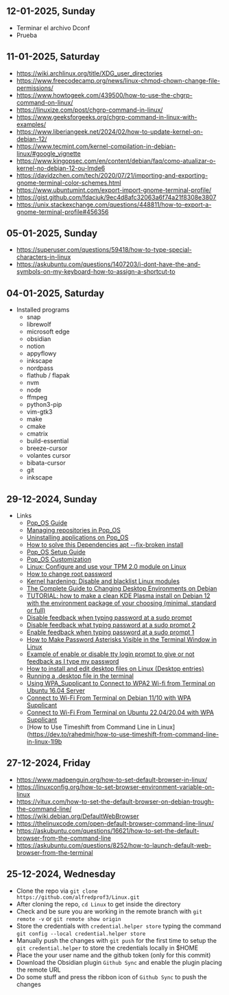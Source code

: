 ## 12-01-2025, Sunday
- Terminar el archivo Dconf
- Prueba
## 11-01-2025, Saturday
- https://wiki.archlinux.org/title/XDG_user_directories
- https://www.freecodecamp.org/news/linux-chmod-chown-change-file-permissions/
- https://www.howtogeek.com/439500/how-to-use-the-chgrp-command-on-linux/
- https://linuxize.com/post/chgrp-command-in-linux/
- https://www.geeksforgeeks.org/chgrp-command-in-linux-with-examples/
- https://www.liberiangeek.net/2024/02/how-to-update-kernel-on-debian-12/
- https://www.tecmint.com/kernel-compilation-in-debian-linux/#google_vignette
- https://www.kingopsec.com/en/content/debian/faq/como-atualizar-o-kernel-no-debian-12-ou-lmde6
- https://davidzchen.com/tech/2020/07/21/importing-and-exporting-gnome-terminal-color-schemes.html
- https://www.ubuntumint.com/export-import-gnome-terminal-profile/
- https://gist.github.com/fdaciuk/9ec4d8afc32063a6f74a21f8308e3807
- https://unix.stackexchange.com/questions/448811/how-to-export-a-gnome-terminal-profile#456356
## 05-01-2025, Sunday
- https://superuser.com/questions/59418/how-to-type-special-characters-in-linux
- https://askubuntu.com/questions/1407203/i-dont-have-the-and-symbols-on-my-keyboard-how-to-assign-a-shortcut-to
## 04-01-2025, Saturday
- Installed programs
	- snap
	- librewolf
	- microsoft edge
	- obsidian
	- notion
	- appyflowy
	- inkscape
	- nordpass
	- flathub / flapak
	- nvm
	- node
	- ffmpeg
	- python3-pip
	- vim-gtk3
	- make
	- cmake
	- cmatrix
	- build-essential
	- breeze-cursor
	- volantes cursor
	- bibata-cursor
	- git
	- inkscape
## 29-12-2024, Sunday
- Links
	- [Pop_OS Guide](https://pop-os.github.io/docs/getting-started/getting-started.html)
	- [Managing repositories in Pop_OS](https://support.system76.com/articles/manage-repos-pop/)
	- [Uninstalling applications on Pop_OS](https://github.com/philmirez/uninstalling-applications-on-pop_os/tree/master)
	- [How to solve this Dependencies apt --fix-broken install](https://superuser.com/questions/1386209/how-to-solve-this-dependencies-apt-fix-broken-install)
	- [Pop_OS Setup Guide](https://flamedfury.com/posts/pop_os-setup-guide/)
	- [Pop_OS Customization](https://support.system76.com/articles/customize-gnome/)
	- [Linux: Configure and use your TPM 2.0 module on Linux](https://paolozaino.wordpress.com/2021/02/21/linux-configure-and-use-your-tpm-2-0-module-on-linux/)
	- [How to change root password](https://www.cyberciti.biz/faq/change-root-password-ubuntu-linux/#google_vignette)
	- [Kernel hardening: Disable and blacklist Linux modules](https://linux-audit.com/kernel/kernel-hardening-disable-and-blacklist-linux-modules/)
	- [The Complete Guide to Changing Desktop Environments on Debian](https://thelinuxcode.com/change-debian-desktop-environment/)
	- [TUTORIAL: how to make a clean KDE Plasma install on Debian 12 with the environment package of your choosing (minimal, standard or full)](https://www.reddit.com/r/debian/comments/1640aaq/tutorial_how_to_make_a_clean_kde_plasma_install/)
	- [Disable feedback when typing password at a sudo prompt](https://superuser.com/questions/1404382/disable-feedback-when-typing-password-at-a-sudo-prompt)
	- [Disable feedback what typing password at a sudo prompt 2](https://medium.com/@jimmashuke/how-to-stop-that-annoying-sudo-password-prompt-in-linux-b2b72b9c2f55)
	- [Enable feedback when typing password at a sudo prompt 1](https://superuser.com/questions/420815/feedback-when-typing-password-at-a-sudo-prompt)
	- [How to Make Password Asterisks Visible in the Terminal Window in Linux](https://www.howtogeek.com/194010/how-to-make-password-asterisks-visible-in-the-terminal-window-in-linux/)
	- [Example of enable or disable tty login prompt to give or not feedback as I type my password](https://superuser.com/questions/1025099/show-password-characters-when-logging-in-to-linux)
	- [How to install and edit desktop files on Linux (Desktop entries)](https://www.cyberciti.biz/howto/how-to-install-and-edit-desktop-files-on-linux-desktop-entries/)
	- [Running a .desktop file in the terminal](https://askubuntu.com/questions/5172/running-a-desktop-file-in-the-terminal)
	- [Using WPA_Supplicant to Connect to WPA2 Wi-fi from Terminal on Ubuntu 16.04 Server](https://www.linuxbabe.com/command-line/ubuntu-server-16-04-wifi-wpa-supplicant)
	- [Connect to Wi-Fi From Terminal on Debian 11/10 with WPA Supplicant](https://www.linuxbabe.com/debian/connect-to-wi-fi-from-terminal-on-debian-wpa-supplicant)
	- [Connect to Wi-Fi From Terminal on Ubuntu 22.04/20.04 with WPA Supplicant](https://www.linuxbabe.com/ubuntu/connect-to-wi-fi-from-terminal-on-ubuntu-18-04-19-04-with-wpa-supplicant)
	- [How to Use Timeshift from Command Line in Linux](https://dev.to/rahedmir/how-to-use-timeshift-from-command-line-in-linux-1l9b
## 27-12-2024, Friday
- https://www.madpenguin.org/how-to-set-default-browser-in-linux/
- https://linuxconfig.org/how-to-set-browser-environment-variable-on-linux
- https://vitux.com/how-to-set-the-default-browser-on-debian-trough-the-command-line/
- https://wiki.debian.org/DefaultWebBrowser
- https://thelinuxcode.com/open-default-browser-command-line-linux/
- https://askubuntu.com/questions/16621/how-to-set-the-default-browser-from-the-command-line
- https://askubuntu.com/questions/8252/how-to-launch-default-web-browser-from-the-terminal
## 25-12-2024, Wednesday
- Clone the repo via `git clone https://github.com/alfredprof3/Linux.git`
- After cloning the repo, `cd Linux`  to get inside the directory
- Check and be sure you are working in the remote branch with `git remote -v` or `git remote show origin`
- Store the credentials with `credential.helper store` typing the command `git config --local credential.helper store`
- Manually push the changes with `git push` for the first time to setup the `git credential.helper` to store the credentials locally in $HOME
- Place the your user name and the github token (only for this commit)
- Download the Obsidian plugin `Github Sync` and enable the plugin placing the remote URL
- Do some stuff and press the ribbon icon of `Github Sync` to push the changes